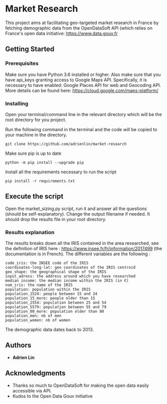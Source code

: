 # Market Research

This project aims at facilitating geo-targeted market research in France by fetching demographic data from the OpenDataSoft API (which relies on France's open data initiative: https://www.data.gouv.fr

## Getting Started

### Prerequisites

Make sure you have Python 3.6 installed or higher. Also make sure that you have api_keys granting access to Google Maps API. Specifically, it is necessary to have enabled: Google Places API for web and Geocoding API. More details can be found here: https://cloud.google.com/maps-platform/

### Installing

Open your terminal/command line in the relevant directory which will be the root directory for you project.

Run the following command in the terminal and the code will be copied to your machine in the directory.

```
git clone https://github.com/adrienlin/market-research
```

Make sure pip is up to date

```
python -m pip install --upgrade pip
```

Install all the requirements necessary to run the script

```
pip install -r requirements.txt
```

## Execute the script

Open the market_sizing.py script, run it and answer all the questions (should be self-explanatory). Change the output filename if needed. It should drop the results file in your root directory.

### Results explanation

The results breaks down all the IRIS contained in the area researched, see the definition of IRIS here : https://www.insee.fr/fr/information/2017499 (the documentation is in French).
The different variables are the following : 
```
code_iris: the INSEE code of the IRIS
coordinates-long-lat: geo coordinates of the IRIS centroid
geo_shape: the geographical shape of the IRIS
input_adress: the address around which you have researched
median income: the median income within the IRIS (in €)
nom_iris: the name of the IRIS
population: population within the IRIS
population_1524: people between 15 and 24
population_15_more: people older than 15
population_2554: population between 25 and 54
population_5579: population between 55 and 79
population_80_more: population older than 80
population_men: nb of men
population_women: nb of women
```

The demographic data dates back to 2013.

## Authors

* **Adrien Lin**

## Acknowledgments

* Thanks so much to OpenDataSoft for making the open data easily accessible via API.
* Kudos to the Open Data Gouv initiative
